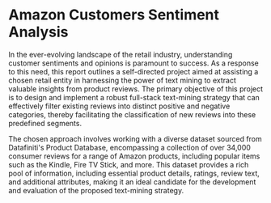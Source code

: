 # Amazon Customers Sentiment Analysis

In the ever-evolving landscape of the retail industry, understanding customer sentiments and opinions is paramount to success. As a response to this need, this report outlines a self-directed project aimed at assisting a chosen retail entity in harnessing the power of text mining to extract valuable insights from product reviews. The primary objective of this project is to design and implement a robust full-stack text-mining strategy that can effectively filter existing reviews into distinct positive and negative categories, thereby facilitating the classification of new reviews into these predefined segments.

The chosen approach involves working with a diverse dataset sourced from Datafiniti's Product Database, encompassing a collection of over 34,000 consumer reviews for a range of Amazon products, including popular items such as the Kindle, Fire TV Stick, and more. This dataset provides a rich pool of information, including essential product details, ratings, review text, and additional attributes, making it an ideal candidate for the development and evaluation of the proposed text-mining strategy.

 
